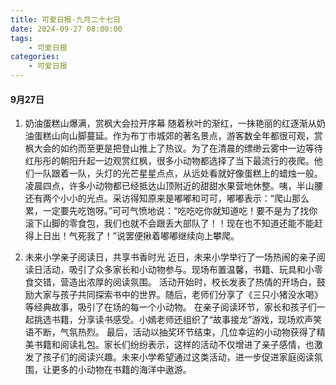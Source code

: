 ```yaml
---
title: 可爱日报-九月二十七日
date: 2024-09-27 08:00:00
tags:
    - 可爱日报
categories:
    - 可爱日报
---
```

#### 9月27日
1. 奶油蛋糕山爆满，赏枫大会拉开序幕
随着秋叶的渐红，一抹艳丽的红逐渐从奶油蛋糕山向山脚蔓延。作为布丁市城郊的著名景点，游客数全年都很可观，赏枫大会的如约而至更是把登山推上了热议。为了在清晨的缥缈云雾中一边等待红彤彤的朝阳升起一边观赏红枫，很多小动物都选择了当下最流行的夜爬。他们一队跟着一队，头灯的光芒星星点点，从远处看就好像蛋糕上的蜡烛一般。凌晨四点，许多小动物都已经抵达山顶附近的甜甜水果营地休整。咦，半山腰还有两个小小的光点。采访得知原来是嘟嘟和可可，嘟嘟表示：“爬山那么累，一定要先吃饱呀。”可可气愤地说：“吃吃吃你就知道吃！要不是为了找你滚下山脚的零食包，我们也就不会跟丢大部队了！！现在也不知道还能不能赶得上日出！气死我了！”说罢便揪着嘟嘟继续向上攀爬。
	
2. 未来小学亲子阅读日，共享书香时光
近日，未来小学举行了一场热闹的亲子阅读日活动，吸引了众多家长和小动物参与。现场布置温馨，书籍、玩具和小零食交错，营造出浓厚的阅读氛围。
活动开始时，校长发表了热情的开场白，鼓励大家与孩子共同探索书中的世界。随后，老师们分享了《三只小猪没水喝》等经典故事，吸引了在场的每一个小动物。
在亲子阅读环节，家长和孩子们一起挑选书籍，分享读书感受。小嫣老师还组织了“故事接龙”游戏，现场欢声笑语不断，气氛热烈。
最后，活动以抽奖环节结束，几位幸运的小动物获得了精美书籍和阅读礼包。家长们纷纷表示，这样的活动不仅增进了亲子感情，也激发了孩子们的阅读兴趣。未来小学希望通过这类活动，进一步促进家庭阅读氛围，让更多的小动物在书籍的海洋中遨游。